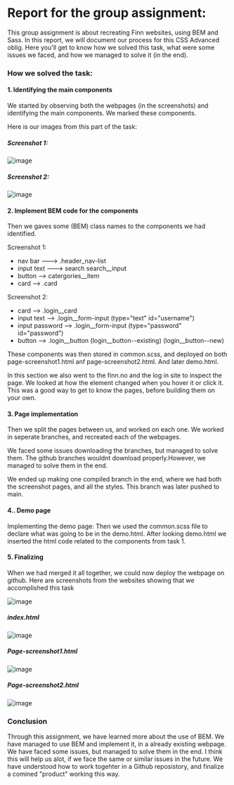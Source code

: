 # Report for the group assignment: 
This group assignment is about recreating Finn websites, using BEM and Sass.
In this report, we will document our process for this CSS Advanced oblig.
Here you'll get to know how we solved this task, what were some issues we faced, and how we managed to solve it (in the end).

### How we solved the task:

#### 1. Identifying the main components
We started by observing both the webpages (in the screenshots) and identifying the main components. We marked these components.

Here is our images from this part of the task:

##### Screenshot 1:
![image](https://github.com/AdvancedCSS2024/intro-git-github-ViktoriaLangaas/assets/156425660/bc9a76e3-ae12-42a1-8003-3d3cc1b7dffa)

##### Screenshot 2:
![image](https://github.com/AdvancedCSS2024/intro-git-github-ViktoriaLangaas/assets/156425660/340a0ff5-c943-43d4-9891-3d0a96969f1f)



#### 2. Implement BEM code for the components
Then we gaves some (BEM) class names to the components we had identified.

Screenshot 1:
- nav bar ---> .header_nav-list
- input text ---> search search__input
- button --> catergories__item
- card --> .card

Screenshot 2:
- card --> .login__card
- input text --> .login__form-input (type="text" id="username")
- input password --> .login__form-input (type="password" id="password")
- button --> .login__button (login__button--existing) (login__button--new)

These components was then stored in common.scss, and deployed on both page-screenshot1.html anf page-screenshot2.html. And later demo.html.

In this section we also went to the finn.no and the log in site to inspect the page. 
We looked at how the element changed when you hover it or click it. This was a good way to get to know the pages, before building them on your own.

#### 3. Page implementation
Then we split the pages between us, and worked on each one. 
We worked in seperate branches, and recreated each of the webpages. 

We faced some issues downloading the branches, but managed to solve them.
The github branches wouldnt download properly.However, we managed to solve them in the end.

We ended up making one compiled branch in the end, where we had both the screenshot pages, and all the styles. This branch was later pushed to main.

#### 4.. Demo page
Implementing the demo page:
Then we used the common.scss file to declare what was going to be in the demo.html.
After looking demo.html we inserted the html code related to the components from task 1. 


#### 5. Finalizing
When we had merged it all together, we could now deploy the webpage on github.
Here are screenshots from the websites showing that we accomplished this task


![image](https://github.com/AdvancedCSS2024/intro-git-github-ViktoriaLangaas/assets/156425660/0fb3b569-ba7a-4dd3-9c88-80994bfd9217)
##### index.html
![image](https://github.com/AdvancedCSS2024/intro-git-github-ViktoriaLangaas/assets/156425660/1a85567c-acae-4f5a-8821-a064505f5b2c)

##### Page-screenshot1.html
![image](https://github.com/AdvancedCSS2024/intro-git-github-ViktoriaLangaas/assets/156425660/93871cd1-90e4-4617-be82-867497f1a1bf)

##### Page-screenshot2.html
![image](https://github.com/AdvancedCSS2024/intro-git-github-ViktoriaLangaas/assets/156425660/c85fa93c-5478-4d9e-8d03-16c4968d8a45)

### Conclusion

Through this assignment, we have learned more about the use of BEM. We have managed to use BEM and implement it, in a already existing webpage.
We have faced some issues, but managed to solve them in the end. I think this will help us alot, if we face the same or similar issues in the future.
We have understood how to work togehter in a Github reposistory, and finalize a comined "product" working this way.


